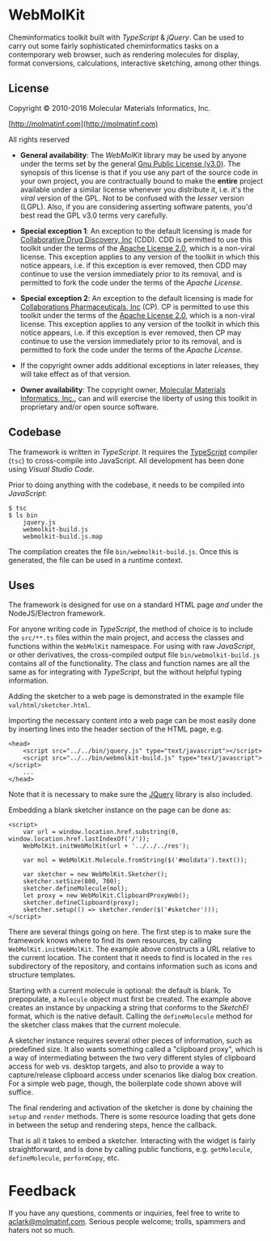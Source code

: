 # WebMolKit

Cheminformatics toolkit built with _TypeScript_ & _jQuery_. Can be used to carry out some fairly sophisticated cheminformatics tasks on a contemporary web browser, such as rendering molecules for display, format conversions, calculations, interactive sketching, among other things.

## License

Copyright &copy; 2010-2016 Molecular Materials Informatics, Inc.

[http://molmatinf.com](http://molmatinf.com)

All rights reserved

* **General availability**: The _WebMolKit_ library may be used by anyone under the terms set by the general [Gnu Public License (v3.0)](https://www.gnu.org/licenses/gpl-3.0.en.html). The synopsis of this license is that if you use any part of the source code in your own project, you are contractually bound to make the **entire** project available under a similar license whenever you distribute it, i.e. it's the _viral_ version of the GPL. Not to be confused with the _lesser_ version (LGPL). Also, if you are considering asserting software patents, you'd best read the GPL v3.0 terms very carefully.

* **Special exception 1**: An exception to the default licensing is made for [Collaborative Drug Discovery, Inc](http://collaborativedrug.com) (CDD). CDD is permitted to use this toolkit under the terms of the [Apache License 2.0](http://www.apache.org/licenses/LICENSE-2.0), which is a non-viral license. This exception applies to any version of the toolkit in which this notice appears, i.e. if this exception is ever removed, then CDD may continue to use the version immediately prior to its removal, and is permitted to fork the code under the terms of the _Apache License_.

* **Special exception 2**: An exception to the default licensing is made for [Collaborations Pharmaceuticals, Inc](http://www.collaborationspharma.com) (CP). CP is permitted to use this toolkit under the terms of the [Apache License 2.0](http://www.apache.org/licenses/LICENSE-2.0), which is a non-viral license. This exception applies to any version of the toolkit in which this notice appears, i.e. if this exception is ever removed, then CP may continue to use the version immediately prior to its removal, and is permitted to fork the code under the terms of the _Apache License_.

* If the copyright owner adds additional exceptions in later releases, they will take effect as of that version.

* **Owner availability**: The copyright owner, [Molecular Materials Informatics, Inc.](http://molmatinf.com), can and will exercise the liberty of using this toolkit in proprietary and/or open source software.

## Codebase

The framework is written in _TypeScript_. It requires the [TypeScript](https://www.typescriptlang.org/) compiler (`tsc`) to cross-compile into JavaScript. All development has been done using _Visual Studio Code_.

Prior to doing anything with the codebase, it needs to be compiled into _JavaScript_:

```
$ tsc
$ ls bin
	jquery.js
	webmolkit-build.js
	webmolkit-build.js.map
```

The compilation creates the file `bin/webmolkit-build.js`. Once this is generated, the file can be used in a runtime context.

## Uses

The framework is designed for use on a standard HTML page _and_ under the NodeJS/Electron framework.

For anyone writing code in _TypeScript_, the method of choice is to include the `src/**.ts` files within the main project, and access the classes and functions within the `WebMolKit` namespace. For using with raw _JavaScript_, or other derivatives, the cross-compiled output file `bin/webmolkit-build.js` contains all of the functionality. The class and function names are all the same as for integrating with _TypeScript_, but the without helpful typing information.

Adding the sketcher to a web page is demonstrated in the example file `val/html/sketcher.html`.

Importing the necessary content into a web page can be most easily done by inserting lines into the header section of the HTML page, e.g.

```
<head>
	<script src="../../bin/jquery.js" type="text/javascript"></script>
	<script src="../../bin/webmolkit-build.js" type="text/javascript"></script>
	...
</head>
```

Note that it is necessary to make sure the [JQuery](https://jquery.com/) library is also included.

Embedding a blank sketcher instance on the page can be done as:

```
<script>
	var url = window.location.href.substring(0, window.location.href.lastIndexOf('/'));
	WebMolKit.initWebMolKit(url + '../../../res');

	var mol = WebMolKit.Molecule.fromString($('#moldata').text());

	var sketcher = new WebMolKit.Sketcher();
	sketcher.setSize(800, 700);
	sketcher.defineMolecule(mol);
	let proxy = new WebMolKit.ClipboardProxyWeb();
	sketcher.defineClipboard(proxy);
	sketcher.setup(() => sketcher.render($('#sketcher')));
</script>
```

There are several things going on here. The first step is to make sure the framework knows where to find its own resources, by calling `WebMolKit.initWebMolKit`. The example above constructs a URL relative to the current location. The content that it needs to find is located in the `res` subdirectory of the repository, and contains information such as icons and structure templates.

Starting with a current molecule is optional: the default is blank. To prepopulate, a `Molecule` object must first be created. The example above creates an instance by unpacking a string that conforms to the _SketchEl_ format, which is the native default. Calling the `defineMolecule` method for the sketcher class makes that the current molecule.

A sketcher instance requires several other pieces of information, such as predefined size. It also wants something called a "clipboard proxy", which is a way of intermediating between the two very different styles of clipboard access for web vs. desktop targets, and also to provide a way to capture/release clipboard access under scenarios like dialog box creation. For a simple web page, though, the boilerplate code shown above will suffice.

The final rendering and activation of the sketcher is done by chaining the `setup` and `render` methods. There is some resource loading that gets done in between the setup and rendering steps, hence the callback.

That is all it takes to embed a sketcher. Interacting with the widget is fairly straightforward, and is done by calling public functions, e.g. `getMolecule`, `defineMolecule`, `performCopy`, etc.

# Feedback

If you have any questions, comments or inquiries, feel free to write to [aclark@molmatinf.com](mailto:aclark@molmatinf.com). Serious people welcome; trolls, spammers and haters not so much.